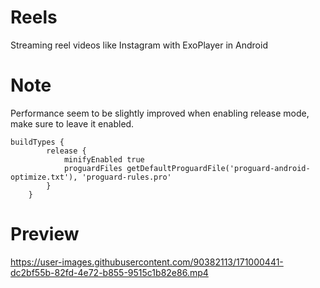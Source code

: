 # Reels
Streaming reel videos like Instagram with ExoPlayer in Android

# Note

Performance seem to be slightly improved when enabling release mode, make sure to leave it enabled.

```
buildTypes {
        release {
            minifyEnabled true
            proguardFiles getDefaultProguardFile('proguard-android-optimize.txt'), 'proguard-rules.pro'
        }
    }
```

# Preview 
https://user-images.githubusercontent.com/90382113/171000441-dc2bf55b-82fd-4e72-b855-9515c1b82e86.mp4


